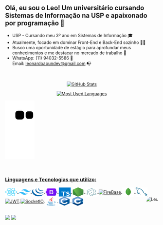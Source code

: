 ## Olá, eu sou o Leo! Um universitário cursando Sistemas de Informação na USP e apaixonado por programação 👋

- USP - Cursando meu 3º ano em Sistemas de Informação 🎓
- Atualmente, focado em dominar Front-End e Back-End sozinho 👨‍💻
- Busco uma oportunidade de estágio para aprofundar meus conhecimentos e me destacar no mercado de trabalho 🧠
- WhatsApp: (11) 94032-5586 📲 <br>
  Email: leonardoaoundev@gmail.com 📭
  
<br>

<div align="center">
  <a href="https://github.com/LeoAoun" target="_blank">
    
 ![GitHub Stats](https://github-readme-stats.vercel.app/api?username=LeoAoun&theme=aura_dark)

 ![Most Used Languages](https://github-readme-stats.vercel.app/api/top-langs/?username=LeoAoun&layout=compact&theme=aura_dark)
</div>
  
 ![Snake animation](https://github.com/LeoAoun/LeoAoun/blob/output/github-contribution-grid-snake.svg)
  
<div style="display: inline_block">

<br>
    
### Linguagens e Tecnologias que utilizo:
    
  <img align="center" alt="Leo-ReactJS" height="30" width="40" src="https://raw.githubusercontent.com/devicons/devicon/master/icons/react/react-original.svg"> 
  <img align="center" alt="TailwindCSS" height="30" width="40" src="https://github.com/devicons/devicon/blob/master/icons/tailwindcss/tailwindcss-plain.svg">
  <img align="center" alt="Jquery" height="30" width="40" src="https://raw.githubusercontent.com/devicons/devicon/master/icons/jquery/jquery-original.svg">
      <img align="center" alt="Bootstrap" height="30" width="40" src="https://raw.githubusercontent.com/devicons/devicon/master/icons/bootstrap/bootstrap-original.svg">
    <img align="center" alt="Typescript" height="30" width="40" src="https://github.com/devicons/devicon/blob/master/icons/typescript/typescript-plain.svg">
  <img align="center" alt="NodeJS" height="30" width="40" src="https://raw.githubusercontent.com/devicons/devicon/master/icons/nodejs/nodejs-original.svg">
    <img align="center" alt="Electron" height="30" width="40" src="https://raw.githubusercontent.com/devicons/devicon/master/icons/electron/electron-original.svg">
  <img align="center" alt="FireBase" height="30" width="40" src="https://user-images.githubusercontent.com/100950151/184993191-6fdc0c71-f83e-42d7-8678-f14008445abf.svg">
  <img align="center" alt="MongoDB" height="30" width="40" src="https://raw.githubusercontent.com/devicons/devicon/master/icons/mongodb/mongodb-original.svg">
    <img align="center" alt="mySQL" height="30" width="40" src="https://raw.githubusercontent.com/devicons/devicon/master/icons/mysql/mysql-plain.svg">
  <img align="center" alt="JWT" height="30" width="40" src="https://user-images.githubusercontent.com/100950151/185247587-ade77892-b4ca-42db-be7c-ba6f9863479f.svg">
  <img align="center" alt="SocketIO" height="30" width="40" src="https://user-images.githubusercontent.com/100950151/185439260-8da8df2f-2dd9-4d7a-8166-d966c204956d.svg">
  <img align="center" alt="Java" height="30" width="40" src="https://raw.githubusercontent.com/devicons/devicon/master/icons/java/java-original.svg">
  <img align="center" alt="C" height="30" width="40" src="https://raw.githubusercontent.com/devicons/devicon/master/icons/c/c-original.svg">
    <img align="center" alt="C++" height="30" width="40" src="https://raw.githubusercontent.com/devicons/devicon/master/icons/cplusplus/cplusplus-original.svg">
  <img align="right" alt="Leo" height="150" style="border-radius:50px;" src="https://media.discordapp.net/attachments/955862717086969989/955862826415706202/Avatar-Maker.png?width=373&height=406">

</div>

  ##
  
  <div> 
  <a href = "mailto:leonardoaoundev@gmail.com"><img src="https://img.shields.io/badge/-Gmail-%23333?style=for-the-badge&logo=gmail&logoColor=white" target="_blank"></a>
  <a href="https://www.linkedin.com/in/leonardo-aoun/" target="_blank"><img src="https://img.shields.io/badge/-LinkedIn-%230077B5?style=for-the-badge&logo=linkedin&logoColor=white" target="_blank"></a> 
</div>

<!-- ![snake gif](https://github.com/LeoAoun/LeoAoun/blob/output/github-contribution-grid-snake.gif) -->
